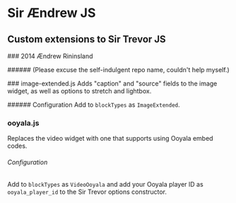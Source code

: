 # Sir Ændrew JS
## Custom extensions to Sir Trevor JS
### 2014 Ændrew Rininsland

###### (Please excuse the self-indulgent repo name, couldn't help myself.)

### image-extended.js
Adds "caption" and "source" fields to the image widget, as well as options to
stretch and lightbox.

###### Configuration
Add to `blockTypes` as `ImageExtended`.

### ooyala.js
Replaces the video widget with one that supports using Ooyala embed codes.

###### Configuration
Add to `blockTypes` as `VideoOoyala` and add your Ooyala player ID as
`ooyala_player_id` to the Sir Trevor options constructor.
